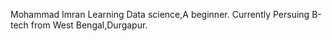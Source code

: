 Mohammad Imran
Learning Data science,A beginner.
Currently Persuing B-tech from West Bengal,Durgapur.
